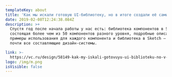 ```yaml
---
templateKey: about
title: 'Как мы искали готовую UI-библиотеку, но в итоге создали её сами'
date: 2019-02-08T12:24:38.084Z
description: >+
  Спустя год после начала работы у нас есть: библиотека компонентов в Storybook,
  состоящая более чем из 50 компонентов разного уровня, подробные описания и
  примеры использования для каждого компонента и библиотека в Sketch — то есть
  почти все составляющие дизайн-системы. 

link: >-
  https://vc.ru/design/58149-kak-my-iskali-gotovuyu-ui-biblioteku-no-v-itoge-sozdali-ee-sami
logo: /img/m.png
isVisible: false
---
```


